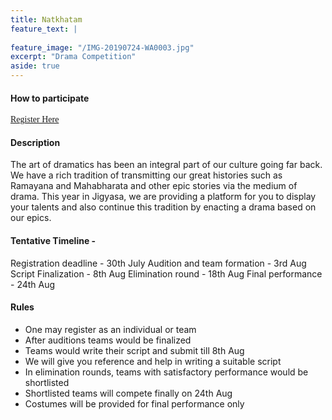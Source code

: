 ```yaml
---
title: Natkhatam
feature_text: |
  
feature_image: "/IMG-20190724-WA0003.jpg"
excerpt: "Drama Competition"
aside: true
---
```


#### How to participate
[<span style="font-family:Papyrus; font-size:1em;">Register Here</span>](https://forms.gle/KdcxcBhTjBirV6pH8 "Event Registration link") 

#### Description
The art of dramatics has been an integral part of our culture going far back. We have a rich tradition of transmitting our great histories such as Ramayana and Mahabharata and other epic stories via the medium of drama. This year in Jigyasa, we are providing a platform for you to display your talents and also continue this tradition by enacting a drama based on our epics.

#### Tentative Timeline - 
Registration deadline  - 30th July 
Audition and team formation - 3rd Aug
Script Finalization - 8th Aug
Elimination round - 18th Aug
Final performance - 24th Aug

#### Rules
* One may register as an individual or team 
* After auditions teams would be finalized
* Teams would write their script and submit till 8th Aug
* We will give you reference and help in writing a suitable script
* In elimination rounds, teams with satisfactory performance would be shortlisted
* Shortlisted teams will compete finally on 24th Aug
* Costumes will be provided for final performance only

